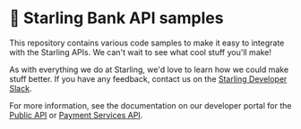 # 📖 Starling Bank API samples

This repository contains various code samples to make it easy to integrate with the Starling APIs. We can't wait to see what cool stuff you'll make! 

As with everything we do at Starling, we'd love to learn how we could make stuff better. If you have any feedback, contact us on the [Starling Developer Slack](https://developer.starlingbank.com/community).

For more information, see the documentation on our developer portal for the [Public API](https://developer.starlingbank.com/docs) or [Payment Services API](https://developer.starlingbank.com/payments/docs).